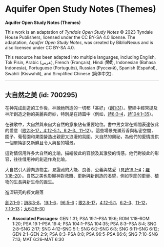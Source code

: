 # Aquifer Open Study Notes (Themes)

**Aquifer Open Study Notes (Themes)**

This work is an adaptation of *Tyndale Open Study Notes* © 2023 Tyndale House Publishers, licensed under the CC BY\-SA 4\.0 license. The adaptation, *Aquifer Open Study Notes*, was created by BiblioNexus and is also licensed under CC BY\-SA 4\.0\.

This resource has been adapted into multiple languages, including English, Tok Pisin, Arabic (عربي), French (Français), Hindi (हिंदी), Indonesian (Bahasa Indonesia), Portuguese (Português), Russian (Русский), Spanish (Español), Swahili (Kiswahili), and Simplified Chinese (简体中文).



--------------------------------

## 大自然之美 (id: 700295)

在神完成創造的工作後，神說祂所造的一切都「甚好」（[創1:31](https://ref.ly/Gen1:31)）。聖經中經常提及神所創造之物的美麗與奇妙，特別是在詩篇中（例如，[詩8:3–4](https://ref.ly/Ps8:3-Ps8:4)，[詩104:1–35](https://ref.ly/Ps104:1-Ps104:35)）。

在雅歌中，大自然與來自大自然的意象佔有重要地位。書中男女常在鄉間表達彼此的愛意（[歌2:8–17，](https://ref.ly/Song2:8-Song2:17)[4:12–5:1，](https://ref.ly/Song4:12-Song5:1)[6:2–3、](https://ref.ly/Song6:2-Song6:3)[11–12](https://ref.ly/Song6:11-Song6:12)）。這些場景充滿芳香與私密空間，園子、葡萄園和果園營造出親密又浪漫的氛圍。大自然的奧祕，為他們的愛情提供一個單純卻又新鮮且令人興奮的場景。

這對情侶用許多大自然的比喻，描繪彼此的容貌及其激發的情感。他們對彼此的形容，往往借用神的創造作為比喻。

大自然引人歸向造物主，見證祂的大能、良善、公義與慈愛（見[詩19:1–4](https://ref.ly/Ps19:1-Ps19:4)；[羅1:18–20](https://ref.ly/Rom1:18-Rom1:20)）。自然之美也彰顯神對救贖、更新與新創造的渴望，例如季節的更替、植物的生長與新生命的誕生。

進深研究的經文段落

[創2:1–9](https://ref.ly/Gen2:1-Gen2:9)；[詩8:3–8](https://ref.ly/Ps8:3-Ps8:8)，[19:1–6](https://ref.ly/Ps19:1-Ps19:6)，[96:5–6](https://ref.ly/Ps96:5-Ps96:6)；[歌2:8–17](https://ref.ly/Song2:8-Song2:17)，[4:12–5:1](https://ref.ly/Song4:12-Song5:1)，[6:2–3](https://ref.ly/Song6:2-Song6:3)、[11–12](https://ref.ly/Song6:11-Song6:12)，[7:10–13](https://ref.ly/Song7:10-Song7:13)；[太6:26–30](https://ref.ly/Matt6:26-Matt6:30)

* **Associated Passages:** GEN 1:31; PSA 19:1–PSA 19:6; ROM 1:18–ROM 1:20; PSA 19:1–PSA 19:4; PSA 104:1–PSA 104:35; PSA 8:3–PSA 8:4; SNG 2:8–SNG 2:17; SNG 4:12–SNG 5:1; SNG 6:2–SNG 6:3; SNG 6:11–SNG 6:12; GEN 2:1–GEN 2:9; PSA 8:3–PSA 8:8; PSA 96:5–PSA 96:6; SNG 7:10–SNG 7:13; MAT 6:26–MAT 6:30

